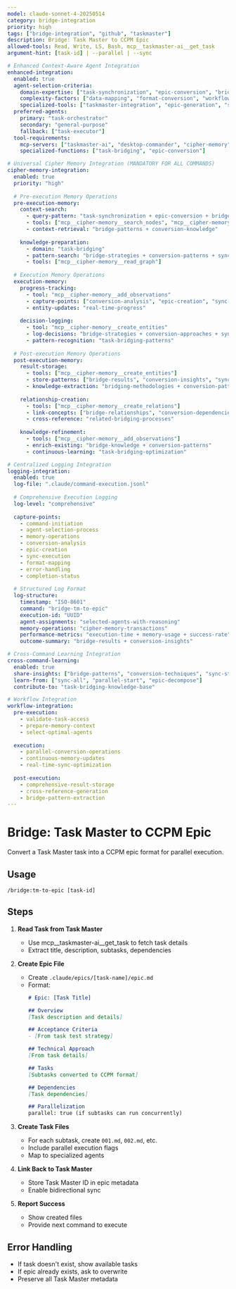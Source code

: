 ```yaml
---
model: claude-sonnet-4-20250514
category: bridge-integration
priority: high
tags: ["bridge-integration", "github", "taskmaster"]
description: Bridge: Task Master to CCPM Epic
allowed-tools: Read, Write, LS, Bash, mcp__taskmaster-ai__get_task
argument-hint: [task-id] | --parallel | --sync

# Enhanced Context-Aware Agent Integration
enhanced-integration:
  enabled: true
  agent-selection-criteria:
    domain-expertise: ["task-synchronization", "epic-conversion", "bridge-operations"]
    complexity-factors: ["data-mapping", "format-conversion", "workflow-bridging"]
    specialized-tools: ["taskmaster-integration", "epic-generation", "sync-operations"]
  preferred-agents:
    primary: "task-orchestrator"
    secondary: "general-purpose"
    fallback: ["task-executor"]
  tool-requirements:
    mcp-servers: ["taskmaster-ai", "desktop-commander", "cipher-memory"]
    specialized-functions: ["task-bridging", "epic-conversion"]

# Universal Cipher Memory Integration (MANDATORY FOR ALL COMMANDS)
cipher-memory-integration:
  enabled: true
  priority: "high"
  
  # Pre-execution Memory Operations
  pre-execution-memory:
    context-search:
      - query-pattern: "task-synchronization + epic-conversion + bridge-operations"
      - tools: ["mcp__cipher-memory__search_nodes", "mcp__cipher-memory__open_nodes"]
      - context-retrieval: "bridge-patterns + conversion-knowledge"
    
    knowledge-preparation:
      - domain: "task-bridging"
      - pattern-search: "bridge-strategies + conversion-patterns + sync-techniques"
      - tools: ["mcp__cipher-memory__read_graph"]
  
  # Execution Memory Operations
  execution-memory:
    progress-tracking:
      - tool: "mcp__cipher-memory__add_observations"
      - capture-points: ["conversion-analysis", "epic-creation", "sync-execution"]
      - entity-updates: "real-time-progress"
    
    decision-logging:
      - tool: "mcp__cipher-memory__create_entities"
      - log-decisions: "bridge-strategies + conversion-approaches + sync-decisions"
      - pattern-recognition: "task-bridging-patterns"
  
  # Post-execution Memory Operations
  post-execution-memory:
    result-storage:
      - tools: ["mcp__cipher-memory__create_entities"]
      - store-patterns: ["bridge-results", "conversion-insights", "sync-techniques"]
      - knowledge-extraction: "bridging-methodologies + conversion-patterns"
    
    relationship-creation:
      - tools: ["mcp__cipher-memory__create_relations"]
      - link-concepts: ["bridge-relationships", "conversion-dependencies", "sync-connections"]
      - cross-reference: "related-bridging-processes"
    
    knowledge-refinement:
      - tools: ["mcp__cipher-memory__add_observations"]
      - enrich-existing: "bridge-knowledge + conversion-patterns"
      - continuous-learning: "task-bridging-optimization"

# Centralized Logging Integration
logging-integration:
  enabled: true
  log-file: ".claude/command-execution.jsonl"
  
  # Comprehensive Execution Logging
  log-level: "comprehensive"
  
  capture-points:
    - command-initiation
    - agent-selection-process
    - memory-operations
    - conversion-analysis
    - epic-creation
    - sync-execution
    - format-mapping
    - error-handling
    - completion-status
  
  # Structured Log Format
  log-structure:
    timestamp: "ISO-8601"
    command: "bridge-tm-to-epic"
    execution-id: "UUID"
    agent-assignments: "selected-agents-with-reasoning"
    memory-operations: "cipher-memory-transactions"
    performance-metrics: "execution-time + memory-usage + success-rate"
    outcome-summary: "bridge-results + conversion-insights"

# Cross-Command Learning Integration
cross-command-learning:
  enabled: true
  share-insights: ["bridge-patterns", "conversion-techniques", "sync-strategies"]
  learn-from: ["sync-all", "parallel-start", "epic-decompose"]
  contribute-to: "task-bridging-knowledge-base"

# Workflow Integration
workflow-integration:
  pre-execution:
    - validate-task-access
    - prepare-memory-context
    - select-optimal-agents
  
  execution:
    - parallel-conversion-operations
    - continuous-memory-updates
    - real-time-sync-optimization
  
  post-execution:
    - comprehensive-result-storage
    - cross-reference-generation
    - bridge-pattern-extraction
---
```


# Bridge: Task Master to CCPM Epic

Convert a Task Master task into a CCPM epic format for parallel execution.

## Usage
```
/bridge:tm-to-epic [task-id]
```

## Steps

1. **Read Task from Task Master**
   - Use mcp__taskmaster-ai__get_task to fetch task details
   - Extract title, description, subtasks, dependencies

2. **Create Epic File**
   - Create `.claude/epics/[task-name]/epic.md`
   - Format:
     ```markdown
     # Epic: [Task Title]
     
     ## Overview
     [Task description and details]
     
     ## Acceptance Criteria
     - [From task test strategy]
     
     ## Technical Approach
     [From task details]
     
     ## Tasks
     [Subtasks converted to CCPM format]
     
     ## Dependencies
     [Task dependencies]
     
     ## Parallelization
     parallel: true (if subtasks can run concurrently)
     ```

3. **Create Task Files**
   - For each subtask, create `001.md`, `002.md`, etc.
   - Include parallel execution flags
   - Map to specialized agents

4. **Link Back to Task Master**
   - Store Task Master ID in epic metadata
   - Enable bidirectional sync

5. **Report Success**
   - Show created files
   - Provide next command to execute

## Error Handling
- If task doesn't exist, show available tasks
- If epic already exists, ask to overwrite
- Preserve all Task Master metadata


